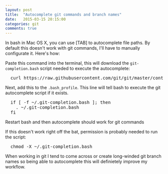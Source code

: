```yaml
---
layout: post
title:  "Autocomplete git commands and branch names"
date:   2015-03-15 20:15:00
categories: git
comments: true
---
```


In bash in Mac OS X, you can use [TAB] to autocomplete file paths. By default this doesn't work with git commands,  I'll have to manually configurate it. Here's how:

<!--more-->

Paste this command into the terminal, this will download the `git-completion.bash` script needed to execute the autocomplete:
<pre>
  curl https://raw.githubusercontent.com/git/git/master/contrib/completion/git-completion.bash -o ~/.git-completion.bash
</pre>

Next, add this to the `.bash_profile`. This line will tell bash to execute the git autocomplete script if it exists.

<pre>
  if [ -f ~/.git-completion.bash ]; then
    . ~/.git-completion.bash
  fi
</pre>

Restart bash and then autocomplete should work for git commands

If this doesn't work right off the bat, permission is probably needed to run the script:
<pre>
  chmod -X ~/.git-completion.bash
</pre>

When working in git I tend to come across or create long-winded git branch names so being able to autocomplete this will definietely improve my workflow.

